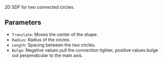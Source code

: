 2D SDF for two connected circles.

## Parameters

* `Translate`: Moves the center of the shape.
* `Radius`: Radius of the circles.
* `Length`: Spacing between the two circles.
* `Bulge`: Negative values pull the connection tighter, positive values bulge out perpendicular to the main axis.